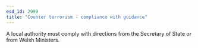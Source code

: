 ```yaml
---
esd_id: 2999
title: "Counter terrorism - compliance with guidance"
---
```


A local authority must comply with directions from the Secretary of State or from Welsh Ministers.

